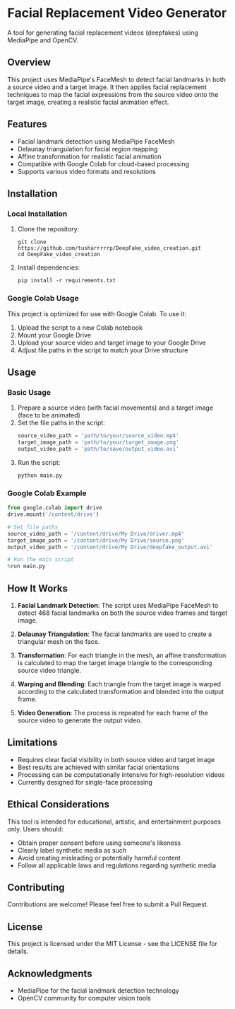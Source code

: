 # Facial Replacement Video Generator

A tool for generating facial replacement videos (deepfakes) using MediaPipe and OpenCV.

## Overview

This project uses MediaPipe's FaceMesh to detect facial landmarks in both a source video and a target image. It then applies facial replacement techniques to map the facial expressions from the source video onto the target image, creating a realistic facial animation effect.

## Features

- Facial landmark detection using MediaPipe FaceMesh
- Delaunay triangulation for facial region mapping
- Affine transformation for realistic facial animation
- Compatible with Google Colab for cloud-based processing
- Supports various video formats and resolutions

## Installation

### Local Installation

1. Clone the repository:
   ```
   git clone https://github.com/tusharrrrrp/DeepFake_video_creation.git
   cd DeepFake_video_creation
   ```

2. Install dependencies:
   ```
   pip install -r requirements.txt
   ```

### Google Colab Usage

This project is optimized for use with Google Colab. To use it:

1. Upload the script to a new Colab notebook
2. Mount your Google Drive
3. Upload your source video and target image to your Google Drive
4. Adjust file paths in the script to match your Drive structure

## Usage

### Basic Usage

1. Prepare a source video (with facial movements) and a target image (face to be animated)
2. Set the file paths in the script:
   ```python
   source_video_path = 'path/to/your/source_video.mp4'
   target_image_path = 'path/to/your/target_image.png'
   output_video_path = 'path/to/save/output_video.avi'
   ```
3. Run the script:
   ```
   python main.py
   ```

### Google Colab Example

```python
from google.colab import drive
drive.mount('/content/drive')

# Set file paths
source_video_path = '/content/drive/My Drive/driver.mp4'
target_image_path = '/content/drive/My Drive/source.png'
output_video_path = '/content/drive/My Drive/deepfake_output.avi'

# Run the main script
%run main.py
```

## How It Works

1. **Facial Landmark Detection**: The script uses MediaPipe FaceMesh to detect 468 facial landmarks on both the source video frames and target image.

2. **Delaunay Triangulation**: The facial landmarks are used to create a triangular mesh on the face.

3. **Transformation**: For each triangle in the mesh, an affine transformation is calculated to map the target image triangle to the corresponding source video triangle.

4. **Warping and Blending**: Each triangle from the target image is warped according to the calculated transformation and blended into the output frame.

5. **Video Generation**: The process is repeated for each frame of the source video to generate the output video.

## Limitations

- Requires clear facial visibility in both source video and target image
- Best results are achieved with similar facial orientations
- Processing can be computationally intensive for high-resolution videos
- Currently designed for single-face processing

## Ethical Considerations

This tool is intended for educational, artistic, and entertainment purposes only. Users should:

- Obtain proper consent before using someone's likeness
- Clearly label synthetic media as such
- Avoid creating misleading or potentially harmful content
- Follow all applicable laws and regulations regarding synthetic media

## Contributing

Contributions are welcome! Please feel free to submit a Pull Request.

## License

This project is licensed under the MIT License - see the LICENSE file for details.

## Acknowledgments

- MediaPipe for the facial landmark detection technology
- OpenCV community for computer vision tools
